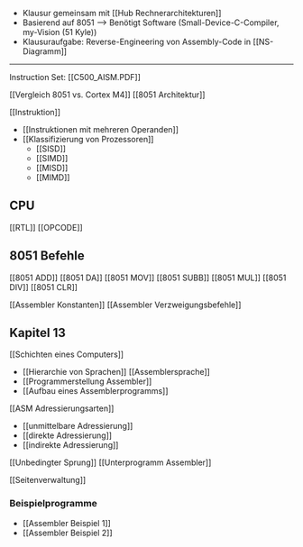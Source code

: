 - Klausur gemeinsam mit [[Hub Rechnerarchitekturen]]
- Basierend auf $8051$ --> Benötigt Software (Small-Device-C-Compiler, my-Vision (51 Kyle))
- Klausuraufgabe: Reverse-Engineering von Assembly-Code in [[NS-Diagramm]]
---


Instruction Set: [[C500_AISM.PDF]]

[[Vergleich 8051 vs. Cortex M4]]
[[8051 Architektur]]

[[Instruktion]]
- [[Instruktionen mit mehreren Operanden]]
- [[Klassifizierung von Prozessoren]]
	- [[SISD]]
	- [[SIMD]]
	- [[MISD]]
	- [[MIMD]]
## CPU
[[RTL]]
[[OPCODE]]


## 8051 Befehle
[[8051 ADD]]
[[8051 DA]]
[[8051 MOV]]
[[8051 SUBB]]
[[8051 MUL]]
[[8051 DIV]]
[[8051 CLR]]


[[Assembler Konstanten]]
[[Assembler Verzweigungsbefehle]]
## Kapitel 13
[[Schichten eines Computers]]
- [[Hierarchie von Sprachen]]
[[Assemblersprache]]
- [[Programmerstellung Assembler]]
- [[Aufbau eines Assemblerprogramms]]

[[ASM Adressierungsarten]]
- [[unmittelbare Adressierung]]
- [[direkte Adressierung]]
- [[indirekte Adressierung]]

[[Unbedingter Sprung]]
[[Unterprogramm Assembler]]

[[Seitenverwaltung]]
### Beispielprogramme
- [[Assembler Beispiel 1]]
- [[Assembler Beispiel 2]]

